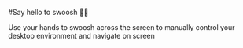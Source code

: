 #Say hello to swoosh 🧹✨

Use your hands to swoosh across the screen to manually control your desktop environment and navigate on screen
